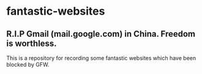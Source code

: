 fantastic-websites
==================

R.I.P Gmail (mail.google.com) in China. Freedom is worthless.
---

This is a repository for recording some fantastic websites which have been blocked by GFW.
